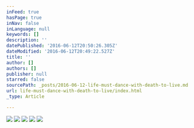 ```yaml
---
inFeed: true
hasPage: true
inNav: false
inLanguage: null
keywords: []
description: ''
datePublished: '2016-06-12T20:50:26.305Z'
dateModified: '2016-06-12T20:49:22.527Z'
title: ''
author: []
authors: []
publisher: null
starred: false
sourcePath: _posts/2016-06-12-life-must-dance-with-death-to-live.md
url: life-must-dance-with-death-to-live/index.html
_type: Article

---
```

![](https://the-grid-user-content.s3-us-west-2.amazonaws.com/b31552f1-cede-415c-a1f3-0de788fbe45f.jpg)
![](https://the-grid-user-content.s3-us-west-2.amazonaws.com/6fa3bdbc-2328-4918-b226-e7c068765188.jpg)
![](https://the-grid-user-content.s3-us-west-2.amazonaws.com/93d1a879-44a7-47d8-aa12-c5b23a66215f.jpg)
![](https://the-grid-user-content.s3-us-west-2.amazonaws.com/045ac422-6769-4598-b203-80f66b7ba7b2.jpg)
![](https://the-grid-user-content.s3-us-west-2.amazonaws.com/2d94dd5f-ab85-4105-84b2-7588b4b207c6.jpg)